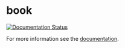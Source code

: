 # book

[![Documentation Status](https://readthedocs.org/projects/tio2-book/badge/?version=latest)](http://tio2-book.readthedocs.io/en/latest/?badge=latest)

For more information see the [documentation][docs].

[docs]: http://tio2-book.readthedocs.io



